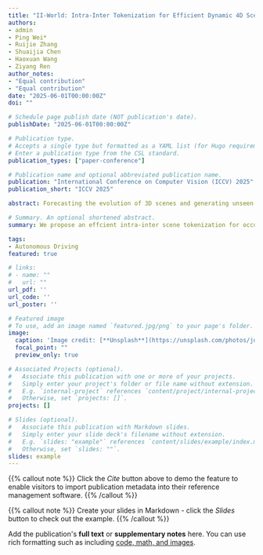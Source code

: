 ```yaml
---
title: "II-World: Intra-Inter Tokenization for Efficient Dynamic 4D Scene Forecasting"
authors:
- admin
- Ping Wei*
- Ruijie Zhang
- Shuaijia Chen
- Haoxuan Wang
- Ziyang Ren
author_notes:
- "Equal contribution"
- "Equal contribution"
date: "2025-06-01T00:00:00Z"
doi: ""

# Schedule page publish date (NOT publication's date).
publishDate: "2025-06-01T00:00:00Z"

# Publication type.
# Accepts a single type but formatted as a YAML list (for Hugo requirements).
# Enter a publication type from the CSL standard.
publication_types: ["paper-conference"]

# Publication name and optional abbreviated publication name.
publication: "International Conference on Computer Vision (ICCV) 2025"
publication_short: "ICCV 2025"

abstract: Forecasting the evolution of 3D scenes and generating unseen scenarios through occupancy-based world models offers substantial potential to enhance the safety of autonomous driving systems. While tokenization has revolutionized image and video generation, efficiently tokenizing complex 3D scenes remains a critical challenge for 3D world models. To address this, we propose $I^{2}$-World, an efficient framework for 4D occupancy forecasting. Our method decouples scene tokenization into intra-scene and inter-scene tokenizers. The intra-scene tokenizer employs a multi-scale residual quantization strategy to hierarchically compress 3D scenes while preserving spatial details. The inter-scene tokenizer residually aggregates temporal dependencies across timesteps. This dual design preserves the compactness of 3D tokenizers while retaining the dynamic expressiveness of 4D tokenizers. Unlike decoder-only GPT-style autoregressive models, $I^{2}$-World adopts an encoder-decoder architecture. The encoder aggregates spatial context from the current scene and predicts a transformation matrix to guide future scene generation. The decoder, conditioned on this matrix and historical tokens, ensures temporal consistency during generation. Experiments demonstrate that II-World achieves state-of-the-art performance, surpassing existing approaches by 41.8% in 4D occupancy forecasting with exceptional efficiency—requiring only 2.9 GB of training memory and achieving real-time inference at 94.8 FPS.

# Summary. An optional shortened abstract.
summary: We propose an effcient intra-inter scene tokenization for occupancy-based 4D scene tokenization.

tags:
- Autonomous Driving
featured: true

# links:
# - name: ""
#   url: ""
url_pdf: ''
url_code: ''
url_poster: ''

# Featured image
# To use, add an image named `featured.jpg/png` to your page's folder. 
image:
  caption: 'Image credit: [**Unsplash**](https://unsplash.com/photos/jdD8gXaTZsc)'
  focal_point: ""
  preview_only: true

# Associated Projects (optional).
#   Associate this publication with one or more of your projects.
#   Simply enter your project's folder or file name without extension.
#   E.g. `internal-project` references `content/project/internal-project/index.md`.
#   Otherwise, set `projects: []`.
projects: []

# Slides (optional).
#   Associate this publication with Markdown slides.
#   Simply enter your slide deck's filename without extension.
#   E.g. `slides: "example"` references `content/slides/example/index.md`.
#   Otherwise, set `slides: ""`.
slides: example
---
```


{{% callout note %}}
Click the *Cite* button above to demo the feature to enable visitors to import publication metadata into their reference management software.
{{% /callout %}}

{{% callout note %}}
Create your slides in Markdown - click the *Slides* button to check out the example.
{{% /callout %}}

Add the publication's **full text** or **supplementary notes** here. You can use rich formatting such as including [code, math, and images](https://docs.hugoblox.com/content/writing-markdown-latex/).
